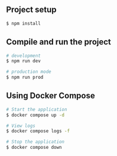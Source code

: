 ## Project setup

```bash
$ npm install
```

## Compile and run the project

```bash
# development
$ npm run dev

# production mode
$ npm run prod
```

## Using Docker Compose

```bash
# Start the application
$ docker compose up -d

# View logs
$ docker compose logs -f

# Stop the application
$ docker compose down
```